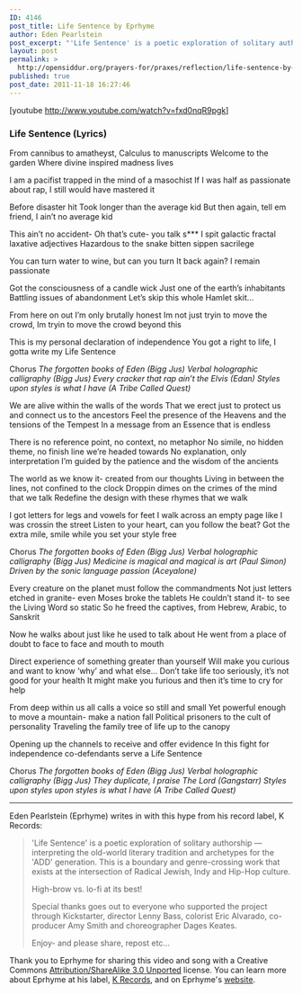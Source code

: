```yaml
---
ID: 4146
post_title: Life Sentence by Eprhyme
author: Eden Pearlstein
post_excerpt: "'Life Sentence' is a poetic exploration of solitary authorship — interpreting the old-world literary tradition and archetypes for the 'ADD' generation. This is a boundary and genre-crossing work that exists at the intersection of Radical Jewish, Indy and Hip-Hop culture."
layout: post
permalink: >
  http://opensiddur.org/prayers-for/praxes/reflection/life-sentence-by-eprhyme/
published: true
post_date: 2011-11-18 16:27:46
---
```

[youtube http://www.youtube.com/watch?v=fxd0nqR9pgk]

<div class="english">
<h3>Life Sentence (Lyrics)</h3>

From cannibus to amatheyst,
Calculus to manuscripts
Welcome to the garden
Where divine inspired madness lives

I am a pacifist trapped in the mind of a masochist
If I was half as passionate about rap,
I still would have mastered it

Before disaster hit
Took longer than the average kid
But then again, tell em friend,
I ain’t no average kid

This ain’t no accident-
Oh that’s cute- you talk s***
I spit galactic fractal laxative adjectives
Hazardous to the snake bitten sippen sacrilege

You can turn water to wine,
but can you turn It back again?
I remain passionate

Got the consciousness of a candle wick
Just one of the earth’s inhabitants
Battling issues of abandonment
Let’s skip this whole Hamlet skit…

From here on out I’m only brutally honest
Im not just tryin to move the crowd,
Im tryin to move the crowd beyond this

This is my personal declaration of independence
You got a right to life, I gotta write my Life Sentence

Chorus
<em>The forgotten books of Eden (Bigg Jus)
Verbal holographic calligraphy (Bigg Jus)
Every cracker that rap ain’t the Elvis (Edan)
Styles upon styles is what I have (A Tribe Called Quest)</em>

We are alive within the walls of the words
That we erect just to protect us and connect us to the ancestors
Feel the presence of the Heavens and the tensions of the Tempest
In a message from an Essence that is endless

There is no reference point, no context, no metaphor
No simile, no hidden theme, no finish line we’re headed towards
No explanation, only interpretation
I’m guided by the patience and the wisdom of the ancients

The world as we know it- created from our thoughts
Living in between the lines, not confined to the clock
Droppin dimes on the crimes of the mind that we talk
Redefine the design with these rhymes that we walk

I got letters for legs and vowels for feet
I walk across an empty page like I was crossin the street
Listen to your heart, can you follow the beat?
Got the extra mile, smile while you set your style free

Chorus
<em>The forgotten books of Eden (Bigg Jus)
Verbal holographic calligraphy (Bigg Jus)
Medicine is magical and magical is art (Paul Simon)
Driven by the sonic language passion (Aceyalone)</em>

Every creature on the planet must follow the commandments
Not just letters etched in granite- even Moses broke the tablets
He couldn’t stand it- to see the Living Word so static
So he freed the captives, from Hebrew, Arabic, to Sanskrit

Now he walks about just like he used to talk about
He went from a place of doubt to face to face and mouth to mouth

Direct experience of something greater than yourself
Will make you curious and want to know ‘why’ and what else…
Don’t take life too seriously, it’s not good for your health
It might make you furious and then it’s time to cry for help

From deep within us all calls a voice so still and small
Yet powerful enough to move a mountain- make a nation fall
Political prisoners to the cult of personality
Traveling the family tree of life up to the canopy

Opening up the channels to receive and offer evidence
In this fight for independence co-defendants serve a Life Sentence

Chorus
<em>The forgotten books of Eden (Bigg Jus)
Verbal holographic calligraphy (Bigg Jus)
They duplicate, I praise The Lord (Gangstarr)
Styles upon styles upon styles is what I have (A Tribe Called Quest)</em>
</div>

<hr />

Eden Pearlstein (Eprhyme) writes in with this hype from his record label, K Records:

<blockquote>
'Life Sentence' is a poetic exploration of solitary authorship — interpreting the old-world literary tradition and archetypes for the 'ADD' generation. This is a boundary and genre-crossing work that exists at the intersection of Radical Jewish, Indy and Hip-Hop culture.

High-brow vs. lo-fi at its best!

Special thanks goes out to everyone who supported the project through Kickstarter, director Lenny Bass, colorist Eric Alvarado, co-producer Amy Smith and choreographer Dages Keates.
  
Enjoy- and please share, repost etc...</blockquote>

Thank you to Eprhyme for sharing this video and song with a Creative Commons <a href="http://creativecommons.org/licenses/by-sa/3.0/">Attribution/ShareAlike 3.0 Unported</a> license. You can learn more about Eprhyme at his label, <a href="http://web.archive.org/web/20141002074217/http://krecs.com:80/artists/eprhyme-2/">K Records</a>, and on Eprhyme's <a href="http://www.eprhyme.com">website</a>.